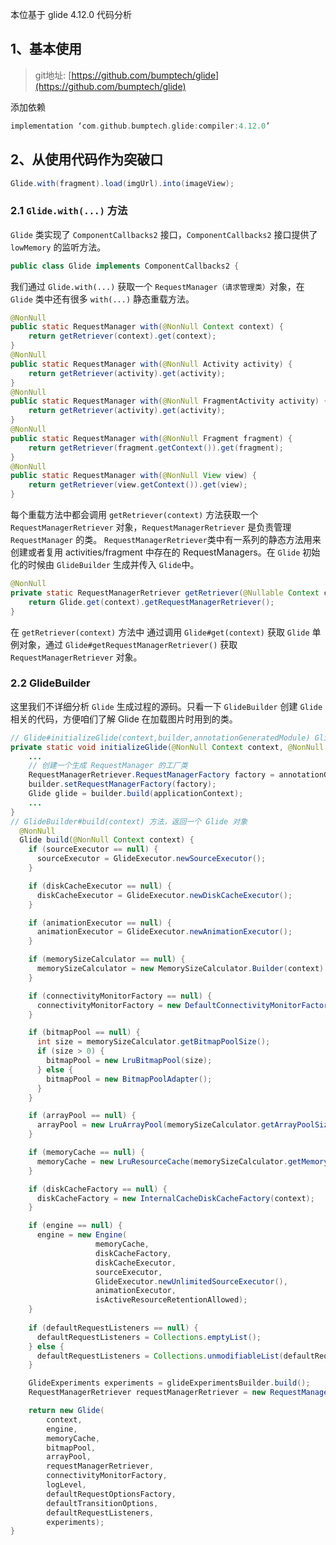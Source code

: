 本位基于 glide 4.12.0 代码分析

## 1、基本使用

>git地址: [https://github.com/bumptech/glide](https://github.com/bumptech/glide)

添加依赖

```groovy
implementation ‘com.github.bumptech.glide:compiler:4.12.0’
```

## 2、从使用代码作为突破口

```java
Glide.with(fragment).load(imgUrl).into(imageView);
```

### 2.1  `Glide.with(...)` 方法

`Glide` 类实现了 `ComponentCallbacks2` 接口，`ComponentCallbacks2` 接口提供了 `lowMemory` 的监听方法。

```java
public class Glide implements ComponentCallbacks2 {
```
我们通过 `Glide.with(...)` 获取一个 `RequestManager（请求管理类）`对象，在 `Glide` 类中还有很多 `with(...)` 静态重载方法。

```java
@NonNull
public static RequestManager with(@NonNull Context context) {
    return getRetriever(context).get(context);
}
@NonNull
public static RequestManager with(@NonNull Activity activity) {
    return getRetriever(activity).get(activity);
}
@NonNull
public static RequestManager with(@NonNull FragmentActivity activity) {
    return getRetriever(activity).get(activity);
}
@NonNull
public static RequestManager with(@NonNull Fragment fragment) {
    return getRetriever(fragment.getContext()).get(fragment);
}
@NonNull
public static RequestManager with(@NonNull View view) {
    return getRetriever(view.getContext()).get(view);
}
```
每个重载方法中都会调用 `getRetriever(context)` 方法获取一个 `RequestManagerRetriever` 对象，`RequestManagerRetriever` 是负责管理 `RequestManager` 的类。
`RequestManagerRetriever`类中有一系列的静态方法用来创建或者复用 activities/fragment 中存在的 RequestManagers。在 `Glide` 初始化的时候由 `GlideBuilder` 生成并传入 `Glide`中。

```java
@NonNull
private static RequestManagerRetriever getRetriever(@Nullable Context context) {
    return Glide.get(context).getRequestManagerRetriever(); 
}
```
在 `getRetriever(context)` 方法中 通过调用 `Glide#get(context)` 获取 `Glide` 单例对象，通过 `Glide#getRequestManagerRetriever()` 获取 `RequestManagerRetriever` 对象。
### 2.2 GlideBuilder 

这里我们不详细分析 `Glide` 生成过程的源码。只看一下 `GlideBuilder` 创建 `Glide` 相关的代码，方便咱们了解 Glide 在加载图片时用到的类。

```java
// Glide#initializeGlide(context,builder,annotationGeneratedModule) Glide 的初始化方法
private static void initializeGlide(@NonNull Context context, @NonNull GlideBuilder builder, @Nullable GeneratedAppGlideModule annotationGeneratedModule) {
    ...
    // 创建一个生成 RequestManager 的工厂类
    RequestManagerRetriever.RequestManagerFactory factory = annotationGeneratedModule != null ? annotationGeneratedModule.getRequestManagerFactory(): null;
    builder.setRequestManagerFactory(factory);
    Glide glide = builder.build(applicationContext);
    ...
}
// GlideBuilder#build(context) 方法，返回一个 Glide 对象
  @NonNull
  Glide build(@NonNull Context context) {
    if (sourceExecutor == null) {
      sourceExecutor = GlideExecutor.newSourceExecutor();
    }

    if (diskCacheExecutor == null) {
      diskCacheExecutor = GlideExecutor.newDiskCacheExecutor();
    }

    if (animationExecutor == null) {
      animationExecutor = GlideExecutor.newAnimationExecutor();
    }

    if (memorySizeCalculator == null) {
      memorySizeCalculator = new MemorySizeCalculator.Builder(context).build();
    }

    if (connectivityMonitorFactory == null) {
      connectivityMonitorFactory = new DefaultConnectivityMonitorFactory();
    }

    if (bitmapPool == null) {
      int size = memorySizeCalculator.getBitmapPoolSize();
      if (size > 0) {
        bitmapPool = new LruBitmapPool(size);
      } else {
        bitmapPool = new BitmapPoolAdapter();
      }
    }

    if (arrayPool == null) {
      arrayPool = new LruArrayPool(memorySizeCalculator.getArrayPoolSizeInBytes());
    }

    if (memoryCache == null) {
      memoryCache = new LruResourceCache(memorySizeCalculator.getMemoryCacheSize());
    }

    if (diskCacheFactory == null) {
      diskCacheFactory = new InternalCacheDiskCacheFactory(context);
    }

    if (engine == null) {
      engine = new Engine(
                   memoryCache,
                   diskCacheFactory,
                   diskCacheExecutor,
                   sourceExecutor,
                   GlideExecutor.newUnlimitedSourceExecutor(),
                   animationExecutor,
                   isActiveResourceRetentionAllowed);
    }
    
    if (defaultRequestListeners == null) {
      defaultRequestListeners = Collections.emptyList();
    } else {
      defaultRequestListeners = Collections.unmodifiableList(defaultRequestListeners);
    }

    GlideExperiments experiments = glideExperimentsBuilder.build();
    RequestManagerRetriever requestManagerRetriever = new RequestManagerRetriever(requestManagerFactory, experiments);

    return new Glide(
        context,
        engine,
        memoryCache,
        bitmapPool,
        arrayPool,
        requestManagerRetriever,
        connectivityMonitorFactory,
        logLevel,
        defaultRequestOptionsFactory,
        defaultTransitionOptions,
        defaultRequestListeners,
        experiments);
}
```












